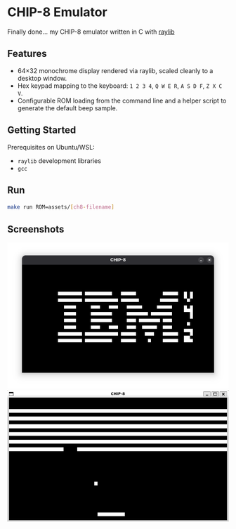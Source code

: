 # CHIP-8 Emulator

Finally done... my CHIP-8 emulator written in C with [raylib](https://www.raylib.com/)

## Features
- 64×32 monochrome display rendered via raylib, scaled cleanly to a desktop window.
- Hex keypad mapping to the keyboard: `1 2 3 4`, `Q W E R`, `A S D F`, `Z X C V`.
- Configurable ROM loading from the command line and a helper script to generate the default beep sample.

## Getting Started
Prerequisites on Ubuntu/WSL:
- `raylib` development libraries
- `gcc`

## Run
```bash
make run ROM=assets/[ch8-filename]
```

## Screenshots
![IBM Logo](images/ibm.png)
![Pong](images/pong.png)


